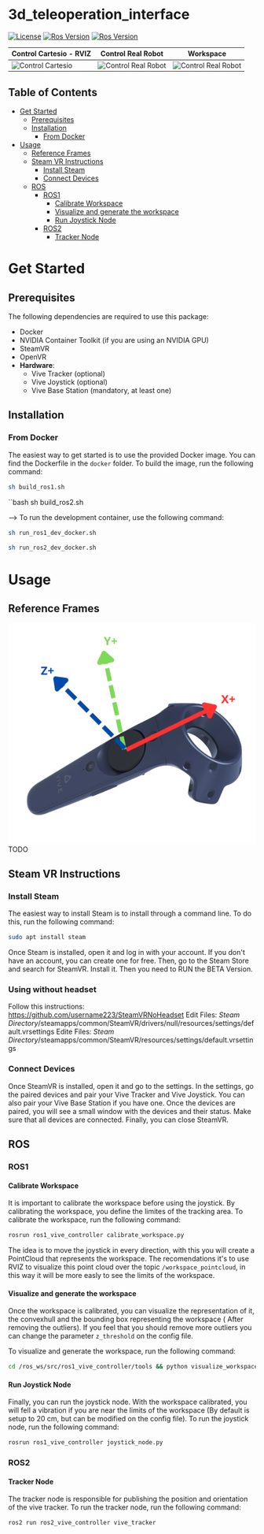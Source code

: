 # 3d_teleoperation_interface

[![License](https://img.shields.io/badge/License-BSD%203--Clause-blue.svg)](
https://opensource.org/licenses/BSD-3-Clause)
[![Ros Version](https://img.shields.io/badge/ROS1-Noetic-green)](
https://docs.ros.org/en/noetic/index.html)
[![Ros Version](https://img.shields.io/badge/ROS2-Humble-red)](
https://docs.ros.org/en/humble/index.html)

| **Control Cartesio - RVIZ**                                | **Control Real Robot**                     | **Workspace**                   |
|-------------------------------------------------------|-----------------------------------------------------|-----------------------------------------------------|
| <img src="https://github.com/hucebot/vive_controller/blob/main/images/test_rviz.gif" alt="Control Cartesio" width="240"> | <img src="https://github.com/hucebot/vive_controller/blob/main/images/test_rviz.gif" alt="Control Real Robot" width="240"> | <img src="https://github.com/hucebot/vive_controller/blob/main/images/workspace.gif" alt="Control Real Robot" width="240"> |


## Table of Contents
- [Get Started](#get-started)
  - [Prerequisites](#prerequisites)
  - [Installation](#installation)
    - [From Docker](#from-docker)
- [Usage](#usage)
  - [Reference Frames](#reference-frames)
  - [Steam VR Instructions](#steam-vr-instructions)
    - [Install Steam](#install-steam)
    - [Connect Devices](#connect-devices)
  - [ROS](#ros)
    - [ROS1](#ros1)
      - [Calibrate Workspace](#calibrate-workspace)
      - [Visualize and generate the workspace](#visualize-and-generate-the-workspace)
      - [Run Joystick Node](#run-joystick-node)
    - [ROS2](#ros2)
      - [Tracker Node](#tracker-node)



# Get Started

## Prerequisites

The following dependencies are required to use this package:
- Docker
- NVIDIA Container Toolkit (if you are using an NVIDIA GPU)
- SteamVR
- OpenVR
- **Hardware**:
  - Vive Tracker (optional)
  - Vive Joystick (optional)
  - Vive Base Station (mandatory, at least one)

## Installation

### From Docker
The easiest way to get started is to use the provided Docker image. You can find the Dockerfile in the `docker` folder. To build the image, run the following command:

```bash
sh build_ros1.sh
```

``bash
sh build_ros2.sh

-->
To run the development container, use the following command:

```bash
sh run_ros1_dev_docker.sh
```

```bash
sh run_ros2_dev_docker.sh
```


# Usage

## Reference Frames
<img src="https://github.com/hucebot/vive_controller/blob/main/images/vive_axis.png" alt="Vive Controller Frames" width="700">
TODO

## Steam VR Instructions
### Install Steam
The easiest way to install Steam is to install through a command line. To do this, run the following command:
```bash
sudo apt install steam
```

Once Steam is installed, open it and log in with your account. If you don't have an account, you can create one for free. Then, go to the Steam Store and search for SteamVR. Install it. 
Then you need to RUN the BETA Version.

### Using without headset
Follow this instructions: https://github.com/username223/SteamVRNoHeadset
Edit Files: *Steam Directory*/steamapps/common/SteamVR/drivers/null/resources/settings/default.vrsettings
Edite Files: *Steam Directory*/steamapps/common/SteamVR/resources/settings/default.vrsettings

### Connect Devices
Once SteamVR is installed, open it and go to the settings. In the settings, go the paired devices and pair your Vive Tracker and Vive Joystick. You can also pair your Vive Base Station if you have one.
Once the devices are paired, you will see a small window with the devices and their status. Make sure that all devices are connected. Finally, you can close SteamVR.

## ROS

### ROS1

#### Calibrate Workspace

It is important to calibrate the workspace before using the joystick. By calibrating the workspace, you define the limites of the tracking area. To calibrate the workspace, run the following command:

```bash
rosrun ros1_vive_controller calibrate_workspace.py
```

The idea is to move the joystick in every direction, with this you will create a PointCloud that represents the workspace. The recomendations it's to use RVIZ to visualize 
this point cloud over the topic `/workspace_pointcloud`, in this way it will be more easly to see the limits of the workspace.


#### Visualize and generate the workspace

Once the workspace is calibrated, you can visualize the representation of it, the convexhull and the bounding box representing the workspace ( After removing the outliers). If you feel that you should remove more outliers you can change the parameter `z_threshold` on the config file.

To visualize and generate the workspace, run the following command:
```bash
cd /ros_ws/src/ros1_vive_controller/tools && python visualize_workspace.py
```

#### Run Joystick Node

Finally, you can run the joystick node. With the workspace calibrated, you will fell a vibration if you are near the limits of the workspace (By default is setup to 20 cm, but can be modified on the config file). To run the joystick node, run the following command:

```bash
rosrun ros1_vive_controller joystick_node.py
```


### ROS2

#### Tracker Node
The tracker node is responsible for publishing the position and orientation of the vive tracker. To run the tracker node, run the following command:

```bash
ros2 run ros2_vive_controller vive_tracker
```


